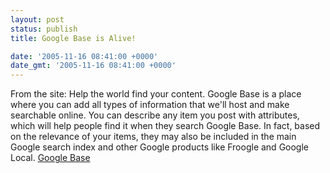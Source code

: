 ```yaml
---
layout: post
status: publish
title: Google Base is Alive!

date: '2005-11-16 08:41:00 +0000'
date_gmt: '2005-11-16 08:41:00 +0000'
---
```

From the site:
<quote>
  Help the world find your content.
Google Base is a place where you can add all types of information that we'll host and make searchable online.
You can describe any item you post with attributes, which will help people find it when they search Google Base. In fact, based on the relevance of your items, they may also be included in the main Google search index and other Google products like Froogle and Google Local.
</quote>
<a href="http://base.google.com/base/" target="_blank">Google Base</a>
